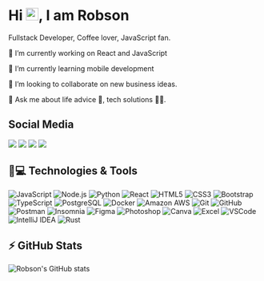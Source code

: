 <h1 style="text-align: justify;">Hi <img src="https://media.giphy.com/media/hvRJCLFzcasrR4ia7z/giphy.gif" width="25px">, I am Robson</h1>
<p style="text-align: justify;">Fullstack Developer, Coffee lover, JavaScript fan.</p>

🔭 I’m currently working on React and JavaScript

🌱 I’m currently learning mobile development

👯 I’m looking to collaborate on new business ideas.

💬 Ask me about life advice 🤣, tech solutions 👨‍💻.

## Social Media

<div>
  <a href="https://instagram.com/robsonqueiroz37" target="_blank"><img src="https://img.shields.io/badge/-Instagram-%23E4405F?style=for-the-badge&logo=instagram&logoColor=white"></a>
  <a href="https://discord.gg/wagxzStdcR" target="_blank"><img src="https://img.shields.io/badge/Discord-7289DA?style=for-the-badge&logo=discord&logoColor=white"></a>
  <a href="https://www.linkedin.com/in/RobsonMendes37" target="_blank"><img src="https://img.shields.io/badge/-LinkedIn-%230077B5?style=for-the-badge&logo=linkedin&logoColor=white"></a>
  <a href="mailto:robsonqueirozmendes@gmail.com" target="_blank"><img src="https://img.shields.io/badge/Gmail-D14836?style=for-the-badge&logo=gmail&logoColor=white"></a>
</div>

## 🚀💻 Technologies & Tools

![JavaScript](https://img.shields.io/badge/-JavaScript-DD9C24?style=flat-square&logo=javascript)
![Node.js](https://img.shields.io/badge/-Node.js-2F2F2F?style=flat-square&logo=node.js)
![Python](https://img.shields.io/badge/-Python-002E4B?style=flat-square&logo=python)
![React](https://img.shields.io/badge/-React-0E0629?style=flat-square&logo=react)
![HTML5](https://img.shields.io/badge/-HTML5-E34F26?style=flat-square&logo=html5&logoColor=white)
![CSS3](https://img.shields.io/badge/-CSS3-1572B6?style=flat-square&logo=css3)
![Bootstrap](https://img.shields.io/badge/-Bootstrap-563D7C?style=flat-square&logo=bootstrap)
![TypeScript](https://img.shields.io/badge/-TypeScript-007ACC?style=flat-square&logo=typescript)
![PostgreSQL](https://img.shields.io/badge/-PostgreSQL-336791?style=flat-square&logo=postgresql)
![Docker](https://img.shields.io/badge/-Docker-1384C0?style=flat-square&logo=docker)
![Amazon AWS](https://img.shields.io/badge/Amazon%20AWS-232F3E?style=flat-square&logo=amazon-aws)
![Git](https://img.shields.io/badge/-Git-black?style=flat-square&logo=git)
![GitHub](https://img.shields.io/badge/-GitHub-181717?style=flat-square&logo=github)
![Postman](https://img.shields.io/badge/-Postman-black?style=flat-square&logo=postman)
![Insomnia](https://img.shields.io/badge/-Insomnia-433C72?style=flat-square&logo=insomnia)
![Figma](https://img.shields.io/badge/-Figma-000?style=flat-square&logo=figma)
![Photoshop](https://img.shields.io/badge/-Photoshop-11152F?style=flat-square&logo=adobephotoshop)
![Canva](https://img.shields.io/badge/-Canva-732DE6?style=flat-square&logo=canva)
![Excel](https://img.shields.io/badge/-Excel-217346?style=flat-square&logo=microsoft-excel)
![VSCode](https://img.shields.io/badge/-VSCode-007ACC?style=flat-square&logo=visual-studio-code)
![IntelliJ IDEA](https://img.shields.io/badge/-IntelliJ%20IDEA-27282C?style=flat-square&logo=intellij-idea)
![Rust](https://img.shields.io/badge/-Rust-F55208?style=flat-square&logo=rust)

## ⚡ GitHub Stats

![Robson's GitHub stats](https://github-readme-stats.vercel.app/api?username=RobsonMendes37&show_icons=true&theme=tokyonight)
